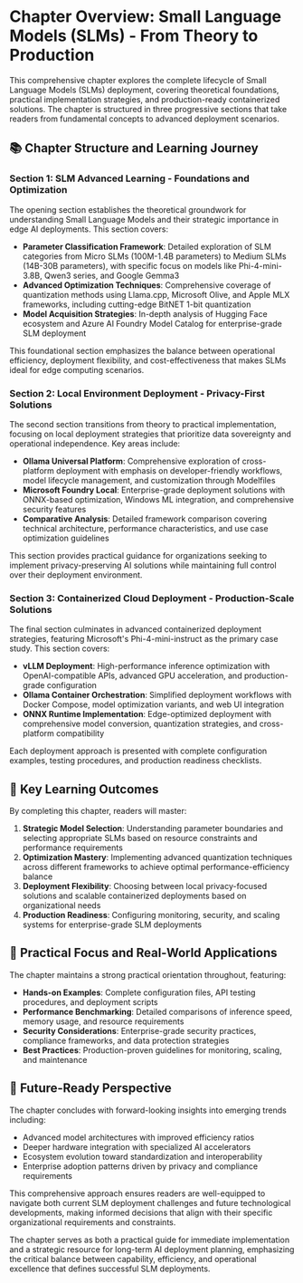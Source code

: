 # Chapter Overview: Small Language Models (SLMs) - From Theory to Production

This comprehensive chapter explores the complete lifecycle of Small Language Models (SLMs) deployment, covering theoretical foundations, practical implementation strategies, and production-ready containerized solutions. The chapter is structured in three progressive sections that take readers from fundamental concepts to advanced deployment scenarios.

## 📚 Chapter Structure and Learning Journey

### **Section 1: SLM Advanced Learning - Foundations and Optimization**
The opening section establishes the theoretical groundwork for understanding Small Language Models and their strategic importance in edge AI deployments. This section covers:

- **Parameter Classification Framework**: Detailed exploration of SLM categories from Micro SLMs (100M-1.4B parameters) to Medium SLMs (14B-30B parameters), with specific focus on models like Phi-4-mini-3.8B, Qwen3 series, and Google Gemma3
- **Advanced Optimization Techniques**: Comprehensive coverage of quantization methods using Llama.cpp, Microsoft Olive, and Apple MLX frameworks, including cutting-edge BitNET 1-bit quantization
- **Model Acquisition Strategies**: In-depth analysis of Hugging Face ecosystem and Azure AI Foundry Model Catalog for enterprise-grade SLM deployment

This foundational section emphasizes the balance between operational efficiency, deployment flexibility, and cost-effectiveness that makes SLMs ideal for edge computing scenarios.

### **Section 2: Local Environment Deployment - Privacy-First Solutions**
The second section transitions from theory to practical implementation, focusing on local deployment strategies that prioritize data sovereignty and operational independence. Key areas include:

- **Ollama Universal Platform**: Comprehensive exploration of cross-platform deployment with emphasis on developer-friendly workflows, model lifecycle management, and customization through Modelfiles
- **Microsoft Foundry Local**: Enterprise-grade deployment solutions with ONNX-based optimization, Windows ML integration, and comprehensive security features
- **Comparative Analysis**: Detailed framework comparison covering technical architecture, performance characteristics, and use case optimization guidelines

This section provides practical guidance for organizations seeking to implement privacy-preserving AI solutions while maintaining full control over their deployment environment.

### **Section 3: Containerized Cloud Deployment - Production-Scale Solutions**
The final section culminates in advanced containerized deployment strategies, featuring Microsoft's Phi-4-mini-instruct as the primary case study. This section covers:

- **vLLM Deployment**: High-performance inference optimization with OpenAI-compatible APIs, advanced GPU acceleration, and production-grade configuration
- **Ollama Container Orchestration**: Simplified deployment workflows with Docker Compose, model optimization variants, and web UI integration
- **ONNX Runtime Implementation**: Edge-optimized deployment with comprehensive model conversion, quantization strategies, and cross-platform compatibility

Each deployment approach is presented with complete configuration examples, testing procedures, and production readiness checklists.

## 🎯 Key Learning Outcomes

By completing this chapter, readers will master:

1. **Strategic Model Selection**: Understanding parameter boundaries and selecting appropriate SLMs based on resource constraints and performance requirements
2. **Optimization Mastery**: Implementing advanced quantization techniques across different frameworks to achieve optimal performance-efficiency balance
3. **Deployment Flexibility**: Choosing between local privacy-focused solutions and scalable containerized deployments based on organizational needs
4. **Production Readiness**: Configuring monitoring, security, and scaling systems for enterprise-grade SLM deployments

## 🌟 Practical Focus and Real-World Applications

The chapter maintains a strong practical orientation throughout, featuring:

- **Hands-on Examples**: Complete configuration files, API testing procedures, and deployment scripts
- **Performance Benchmarking**: Detailed comparisons of inference speed, memory usage, and resource requirements
- **Security Considerations**: Enterprise-grade security practices, compliance frameworks, and data protection strategies
- **Best Practices**: Production-proven guidelines for monitoring, scaling, and maintenance

## 🔮 Future-Ready Perspective

The chapter concludes with forward-looking insights into emerging trends including:

- Advanced model architectures with improved efficiency ratios
- Deeper hardware integration with specialized AI accelerators
- Ecosystem evolution toward standardization and interoperability
- Enterprise adoption patterns driven by privacy and compliance requirements

This comprehensive approach ensures readers are well-equipped to navigate both current SLM deployment challenges and future technological developments, making informed decisions that align with their specific organizational requirements and constraints.

The chapter serves as both a practical guide for immediate implementation and a strategic resource for long-term AI deployment planning, emphasizing the critical balance between capability, efficiency, and operational excellence that defines successful SLM deployments.